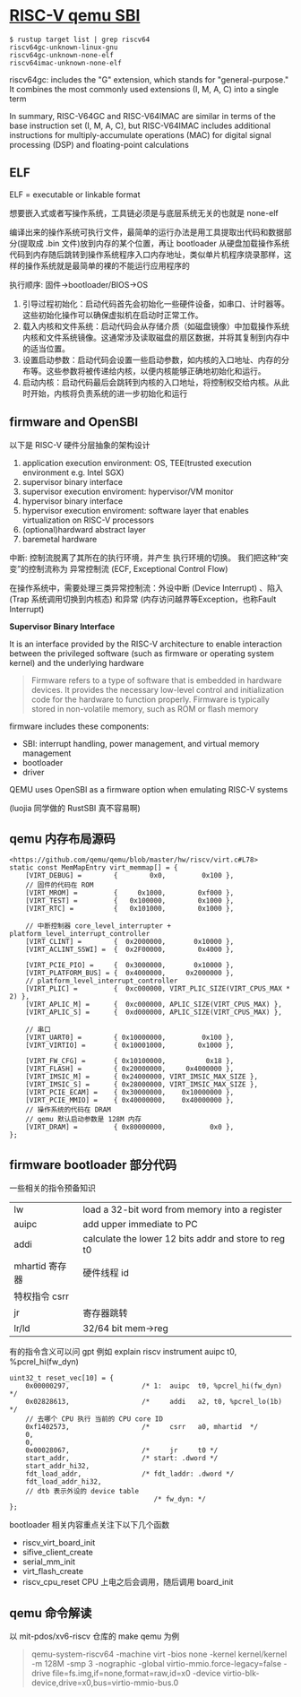 # [RISC-V qemu SBI](/2023/08/riscv_qemu_opensbi.md)

```
$ rustup target list | grep riscv64
riscv64gc-unknown-linux-gnu
riscv64gc-unknown-none-elf
riscv64imac-unknown-none-elf
```

riscv64gc: includes the "G" extension, which stands for "general-purpose." It combines the most commonly used extensions (I, M, A, C) into a single term

In summary, RISC-V64GC and RISC-V64IMAC are similar in terms of the base instruction set (I, M, A, C), but RISC-V64IMAC includes additional instructions for multiply-accumulate operations (MAC) for digital signal processing (DSP) and floating-point calculations

## ELF

ELF = executable or linkable format

想要嵌入式或者写操作系统，工具链必须是与底层系统无关的也就是 none-elf

编译出来的操作系统可执行文件，最简单的运行办法是用工具提取出代码和数据部分(提取成 .bin 文件)放到内存的某个位置，再让 bootloader 从硬盘加载操作系统代码到内存随后跳转到操作系统程序入口内存地址，类似单片机程序烧录那样，这样的操作系统就是最简单的裸的不能运行应用程序的

执行顺序: 固件->bootloader/BIOS->OS

1. 引导过程初始化：启动代码首先会初始化一些硬件设备，如串口、计时器等。这些初始化操作可以确保虚拟机在启动时正常工作。
2. 载入内核和文件系统：启动代码会从存储介质（如磁盘镜像）中加载操作系统内核和文件系统镜像。这通常涉及读取磁盘的扇区数据，并将其复制到内存中的适当位置。
3. 设置启动参数：启动代码会设置一些启动参数，如内核的入口地址、内存的分布等。这些参数将被传递给内核，以便内核能够正确地初始化和运行。
4. 启动内核：启动代码最后会跳转到内核的入口地址，将控制权交给内核。从此时开始，内核将负责系统的进一步初始化和运行

## firmware and OpenSBI

以下是 RISC-V 硬件分层抽象的架构设计

1. application execution environment: OS, TEE(trusted execution environment e.g. Intel SGX)
2. supervisor binary interface
3. supervisor execution enviroment: hypervisor/VM monitor
4. hypervisor binary interface
5. hypervisor execution enviroment: software layer that enables virtualization on RISC-V processors
6. (optional)hardward abstract layer
7. baremetal hardware

中断: 控制流脱离了其所在的执行环境，并产生 执行环境的切换。 我们把这种“突变”的控制流称为 异常控制流 (ECF, Exceptional Control Flow) 

在操作系统中，需要处理三类异常控制流：外设中断 (Device Interrupt) 、陷入 (Trap 系统调用切换到内核态) 和异常 (内存访问越界等Exception，也称Fault Interrupt)

**Supervisor Binary Interface**

It is an interface provided by the RISC-V architecture to enable interaction between the privileged software (such as firmware or operating system kernel) and the underlying hardware

> Firmware refers to a type of software that is embedded in hardware devices. It provides the necessary low-level control and initialization code for the hardware to function properly. Firmware is typically stored in non-volatile memory, such as ROM or flash memory

firmware includes these components:
- SBI: interrupt handling, power management, and virtual memory management
- bootloader
- driver

QEMU uses OpenSBI as a firmware option when emulating RISC-V systems

(luojia 同学做的 RustSBI 真不容易啊)

## qemu 内存布局源码

```
<https://github.com/qemu/qemu/blob/master/hw/riscv/virt.c#L78>
static const MemMapEntry virt_memmap[] = {
    [VIRT_DEBUG] =        {        0x0,         0x100 },
    // 固件的代码在 ROM
    [VIRT_MROM] =         {     0x1000,        0xf000 },
    [VIRT_TEST] =         {   0x100000,        0x1000 },
    [VIRT_RTC] =          {   0x101000,        0x1000 },

    // 中断控制器 core_level_interrupter + platform_level_interrupt_controller
    [VIRT_CLINT] =        {  0x2000000,       0x10000 },
    [VIRT_ACLINT_SSWI] =  {  0x2F00000,        0x4000 },

    [VIRT_PCIE_PIO] =     {  0x3000000,       0x10000 },
    [VIRT_PLATFORM_BUS] = {  0x4000000,     0x2000000 },
    // platform_level_interrupt_controller
    [VIRT_PLIC] =         {  0xc000000, VIRT_PLIC_SIZE(VIRT_CPUS_MAX * 2) },
    [VIRT_APLIC_M] =      {  0xc000000, APLIC_SIZE(VIRT_CPUS_MAX) },
    [VIRT_APLIC_S] =      {  0xd000000, APLIC_SIZE(VIRT_CPUS_MAX) },

    // 串口
    [VIRT_UART0] =        { 0x10000000,         0x100 },
    [VIRT_VIRTIO] =       { 0x10001000,        0x1000 },

    [VIRT_FW_CFG] =       { 0x10100000,          0x18 },
    [VIRT_FLASH] =        { 0x20000000,     0x4000000 },
    [VIRT_IMSIC_M] =      { 0x24000000, VIRT_IMSIC_MAX_SIZE },
    [VIRT_IMSIC_S] =      { 0x28000000, VIRT_IMSIC_MAX_SIZE },
    [VIRT_PCIE_ECAM] =    { 0x30000000,    0x10000000 },
    [VIRT_PCIE_MMIO] =    { 0x40000000,    0x40000000 },
    // 操作系统的代码在 DRAM
    // qemu 默认启动参数是 128M 内存
    [VIRT_DRAM] =         { 0x80000000,           0x0 },
};
```

## firmware bootloader 部分代码

一些相关的指令预备知识

|||
|---|---|
|lw|load a 32-bit word from memory into a register|
|auipc|add upper immediate to PC|
|addi|calculate the lower 12 bits addr and store to reg t0|
|mhartid 寄存器|硬件线程 id|
|特权指令 csrr||
|jr|寄存器跳转|
|lr/ld|32/64 bit mem->reg|

有的指令含义可以问 gpt 例如 explain riscv instrument auipc t0, %pcrel_hi(fw_dyn) 

```
uint32_t reset_vec[10] = {
    0x00000297,                  /* 1:  auipc  t0, %pcrel_hi(fw_dyn) */
    0x02828613,                  /*     addi   a2, t0, %pcrel_lo(1b) */
    // 去哪个 CPU 执行 当前的 CPU core ID
    0xf1402573,                  /*     csrr   a0, mhartid  */
    0,
    0,
    0x00028067,                  /*     jr     t0 */
    start_addr,                  /* start: .dword */
    start_addr_hi32,
    fdt_load_addr,               /* fdt_laddr: .dword */
    fdt_load_addr_hi32,
    // dtb 表示外设的 device table
                                    /* fw_dyn: */
};
```

bootloader 相关内容重点关注下以下几个函数
- riscv_virt_board_init
- sifive_client_create
- serial_mm_init
- virt_flash_create
- riscv_cpu_reset CPU 上电之后会调用，随后调用 board_init


## qemu 命令解读

以 mit-pdos/xv6-riscv 仓库的 make qemu 为例

> qemu-system-riscv64 -machine virt -bios none -kernel kernel/kernel -m 128M -smp 3 -nographic -global virtio-mmio.force-legacy=false -drive file=fs.img,if=none,format=raw,id=x0 -device virtio-blk-device,drive=x0,bus=virtio-mmio-bus.0
